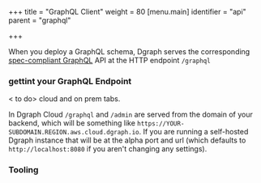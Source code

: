 +++
title = "GraphQL Client"
weight = 80
[menu.main]
  identifier = "api"
  parent = "graphql"

+++

When you deploy a GraphQL schema, Dgraph serves the corresponding  [spec-compliant GraphQL](https://graphql.github.io/graphql-spec/June2018/) API at the HTTP endpoint `/graphql`


### gettint your GraphQL Endpoint

< to do> cloud and on prem tabs.

In Dgraph Cloud `/graphql` and `/admin` are served from the domain of your backend, which will be something like `https://YOUR-SUBDOMAIN.REGION.aws.cloud.dgraph.io`. If you are running a self-hosted Dgraph instance that will be at the alpha port and url (which defaults to `http://localhost:8080` if you aren't changing any settings).

### Tooling
